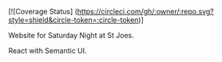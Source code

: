 [![Coverage Status] (https://circleci.com/gh/:owner/:repo.svg?style=shield&circle-token=:circle-token)]

Website for Saturday Night at St Joes.

React with Semantic UI.